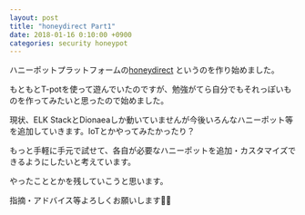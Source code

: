 ```yaml
---
layout: post
title: "honeydirect Part1"
date: 2018-01-16 0:10:00 +0900
categories: security honeypot
---
```


ハニーポットプラットフォームの[honeydirect](https://github.com/kobadlve/honeydirect) というのを作り始めました。

もともとT-potを使って遊んでいたのですが、勉強がてら自分でもそれっぽいものを作ってみたいと思ったので始めました。

現状、ELK StackとDionaeaしか動いていませんが今後いろんなハニーポット等を追加していきます。IoTとかやってみたかったり？

もっと手軽に手元で試せて、各自が必要なハニーポットを追加・カスタマイズできるようにしたいと考えています。

やったこととかを残していこうと思います。

指摘・アドバイス等よろしくお願いします🙇🏻
